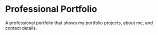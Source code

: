 # Professional Portfolio
A professional portfolio that shows my portfolio projects, about me, and contact details.
